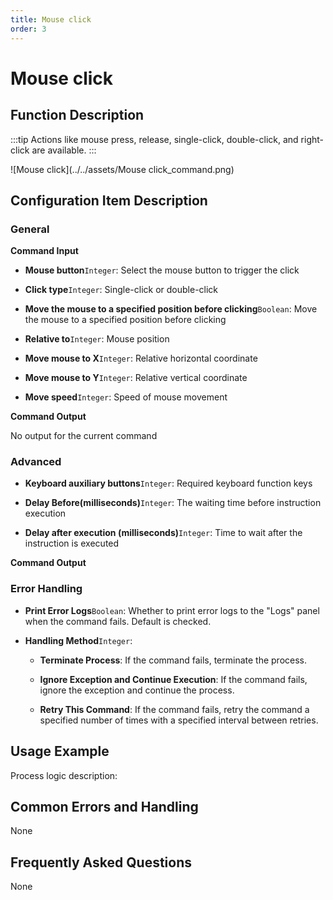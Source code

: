 ```yaml
---
title: Mouse click
order: 3
---
```


# Mouse click

## Function Description

:::tip 
Actions like mouse press, release, single-click, double-click, and right-click are available.
:::

![Mouse click](../../assets/Mouse click_command.png)

## Configuration Item Description

### General

**Command Input**

- **Mouse button**`Integer`: Select the mouse button to trigger the click

- **Click type**`Integer`: Single-click or double-click

- **Move the mouse to a specified position before clicking**`Boolean`: Move the mouse to a specified position before clicking

- **Relative to**`Integer`: Mouse position

- **Move mouse to X**`Integer`: Relative horizontal coordinate

- **Move mouse to Y**`Integer`: Relative vertical coordinate

- **Move speed**`Integer`: Speed of mouse movement


**Command Output**

No output for the current command

### Advanced

- **Keyboard auxiliary buttons**`Integer`: Required keyboard function keys

- **Delay Before(milliseconds)**`Integer`: The waiting time before instruction execution

- **Delay after execution (milliseconds)**`Integer`: Time to wait after the instruction is executed


**Command Output**

### Error Handling

- **Print Error Logs**`Boolean`: Whether to print error logs to the "Logs" panel when the command fails. Default is checked. 

- **Handling Method**`Integer`:

    - **Terminate Process**: If the command fails, terminate the process.

    - **Ignore Exception and Continue Execution**: If the command fails, ignore the exception and continue the process.

    - **Retry This Command**: If the command fails, retry the command a specified number of times with a specified interval between retries.

## Usage Example

Process logic description:

## Common Errors and Handling

None

## Frequently Asked Questions

None

